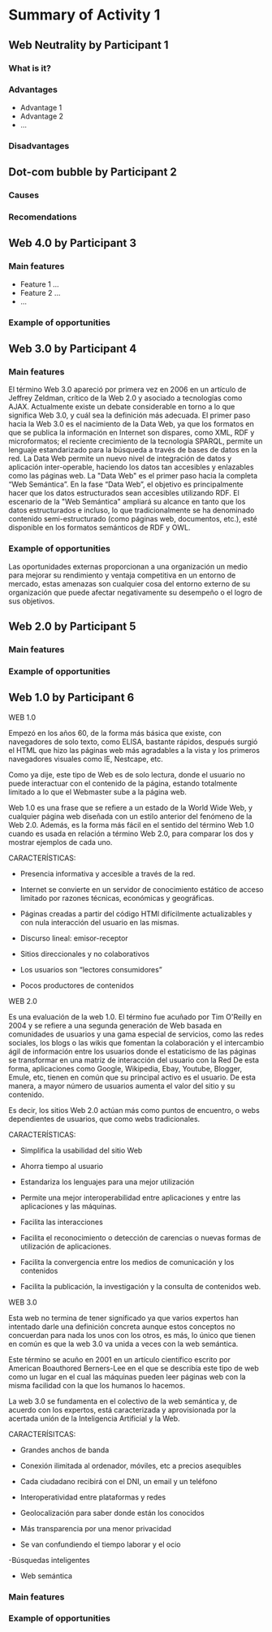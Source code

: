 # Summary of Activity 1


## Web Neutrality by Participant 1

### What is it?

### Advantages
  - Advantage 1
  - Advantage 2
  - ...

### Disadvantages


## Dot-com bubble by Participant 2

### Causes

### Recomendations


## Web 4.0 by Participant 3

### Main features
 - Feature 1 ...
 - Feature 2 ...
 - ...

### Example of opportunities


## Web 3.0 by Participant 4

### Main features
El término Web 3.0 apareció por primera vez en 2006 en un artículo de Jeffrey Zeldman, crítico de la Web 2.0 y asociado a tecnologías como AJAX. Actualmente existe un debate considerable en torno a lo que significa Web 3.0, y cuál sea la definición más adecuada.
El primer paso hacia la Web 3.0 es el nacimiento de la Data Web, ya que los formatos en que se publica la información en Internet son dispares, como XML, RDF y microformatos; el reciente crecimiento de la tecnología SPARQL, permite un lenguaje estandarizado para la búsqueda a través de bases de datos en la red. La Data Web permite un nuevo nivel de integración de datos y aplicación inter-operable, haciendo los datos tan accesibles y enlazables como las páginas web. La "Data Web" es el primer paso hacia la completa “Web Semántica”. En la fase “Data Web”, el objetivo es principalmente hacer que los datos estructurados sean accesibles utilizando RDF. El escenario de la "Web Semántica" ampliará su alcance en tanto que los datos estructurados e incluso, lo que tradicionalmente se ha denominado contenido semi-estructurado (como páginas web, documentos, etc.), esté disponible en los formatos semánticos de RDF y OWL.

### Example of opportunities

Las oportunidades externas proporcionan a una organización un medio para mejorar su rendimiento y ventaja competitiva en un entorno de mercado, estas amenazas son cualquier cosa del entorno externo de su organización que puede afectar negativamente su desempeño o el logro de sus objetivos.

## Web 2.0 by Participant 5

### Main features

### Example of opportunities


## Web 1.0 by Participant 6

WEB 1.0

Empezó en los años 60, de la forma más básica que existe, con navegadores de solo texto, como ELISA, bastante rápidos, después surgió el HTML que hizo las páginas web más agradables a la vista y los primeros navegadores visuales como IE, Nestcape, etc.

Como ya dije, este tipo de Web es de solo lectura, donde el usuario no puede interactuar con el contenido de la página, estando totalmente limitado a lo que el Webmaster sube a la página web.

Web 1.0 es una frase que se refiere a un estado de la World Wide Web, y cualquier página web diseñada con un estilo anterior del fenómeno de la Web 2.0. Además, es la forma más fácil en el sentido del término Web 1.0 cuando es usada en relación a término Web 2.0, para comparar los dos y mostrar ejemplos de cada uno.

CARACTERÍSTICAS:

- Presencia informativa y accesible a través de la red.

- Internet se convierte en un servidor de conocimiento estático de acceso limitado por razones técnicas, económicas y geográficas.

- Páginas creadas a partir del código HTMl difícilmente actualizables y con nula interacción del usuario en las mismas.

- Discurso lineal: emisor-receptor

- Sitios direccionales y no colaborativos

- Los usuarios son “lectores consumidores”

- Pocos productores de contenidos

 

WEB 2.0

Es una evaluación de la web 1.0. El término fue acuñado por Tim O'Reilly en 2004 y se refiere a una segunda generación de Web basada en comunidades de usuarios y una gama especial de servicios, como las redes sociales, los blogs o las wikis que fomentan la colaboración y el intercambio ágil de información entre los usuarios donde el estaticismo de las páginas se transformar en una matriz de interacción del usuario con la Red De esta forma, aplicaciones como Google, Wikipedia, Ebay, Youtube, Blogger, Emule, etc, tienen en común que su principal activo es el usuario. De esta manera, a mayor número de usuarios aumenta el valor del sitio y su contenido.

Es decir, los sitios Web 2.0 actúan más como puntos de encuentro, o webs dependientes de usuarios, que como webs tradicionales.

CARACTERÍSTICAS:

- Simplifica la usabilidad del sitio Web

- Ahorra tiempo al usuario

- Estandariza los lenguajes para una mejor utilización

- Permite una mejor interoperabilidad entre aplicaciones y entre las aplicaciones y las máquinas.

- Facilita las interacciones

- Facilita el reconocimiento o detección de carencias o nuevas formas de utilización de aplicaciones.

- Facilita la convergencia entre los medios de comunicación y los contenidos

- Facilita la publicación, la investigación y la consulta de contenidos web.

 

WEB 3.0

Esta web no termina de tener significado ya que varios expertos han intentado darle una definición concreta aunque estos conceptos no concuerdan para nada los unos con los otros, es más, lo único que tienen en común es que la web 3.0 va unida a veces con la web semántica.

Este término se acuño en 2001 en un artículo científico escrito por American Boauthored Berners-Lee en el que se describía este tipo de web como un lugar en el cual las máquinas pueden leer páginas web con la misma facilidad con la que los humanos lo hacemos.

La web 3.0 se fundamenta en el colectivo de la web semántica y, de acuerdo con los expertos, está caracterizada y aprovisionada por la acertada unión de la Inteligencia Artificial y la Web.

CARACTERÍSITCAS:

- Grandes anchos de banda

- Conexión ilimitada al ordenador, móviles, etc a precios asequibles

- Cada ciudadano recibirá con el DNI, un email y un teléfono

- Interoperatividad entre plataformas y redes

- Geolocalización para saber donde están los conocidos

- Más transparencia por una menor privacidad

- Se van confundiendo el tiempo laborar y el ocio

-Búsquedas inteligentes

- Web semántica



### Main features

### Example of opportunities
